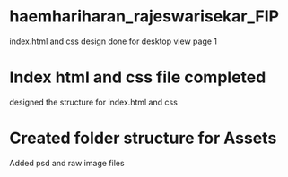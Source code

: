 # haemhariharan_rajeswarisekar_FIP
index.html and css design done for desktop view page 1

# Index html and css file completed
designed the structure for index.html and css

# Created folder structure for Assets
Added psd and raw image files